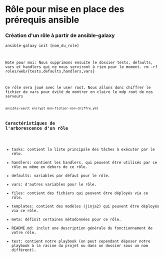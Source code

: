 # Rôle pour mise en place des prérequis ansible

### Création d'un rôle à partir de ansible-galaxy
<code>ansible-galaxy init [nom_du_role]

Note pour moi:
Nous supprimons ensuite le dossier tests, defaults, vars et handlers qui ne nous serviront à rien pour le moment.
rm -rf roles/web/{tests,defaults,handlers,vars}

<p>Ce rôle sera joué avec le user root. Nous allons donc chiffrer le fichier de vars pour évité de montrer en claire le mdp root de nos serveurs</p>
<code>ansible-vault encrypt mon-fichier-non-chiffre.yml</code>

### Caractéristiques de l'arborescence d'un rôle

* tasks: contient la liste principale des tâches à exécuter par le rôle.
* handlers: contient les handlers, qui peuvent être utilisés par ce rôle ou même en dehors de ce rôle.
* defaults: variables par défaut pour le rôle.
* vars: d'autres variables pour le rôle.
* files: contient des fichiers qui peuvent être déployés via ce rôle.
* templates: contient des modèles (jinja2) qui peuvent être déployés via ce rôle.
* meta: définit certaines métadonnées pour ce rôle.
* README.md: inclut une description générale du fonctionnement de votre rôle.
* test: contient notre playbook (on peut cependant déposer notre playbook à la racine du projet ou dans un dossier sous un nom différent).